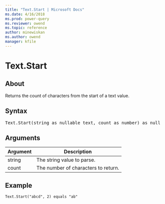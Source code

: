 ```yaml
---
title: "Text.Start | Microsoft Docs"
ms.date: 4/16/2018
ms.prod: power-query
ms.reviewer: owend
ms.topic: reference
author: minewiskan
ms.author: owend
manager: kfile
---
```

# Text.Start

  
## About  
Returns the count of characters from the start of a text value.  
  
## Syntax

<pre>
Text.Start(string as nullable text, count as number) as nullable text  
</pre>
  
## Arguments  
  
|Argument|Description|  
|------------|---------------|  
|string|The string value to parse.|  
|count|The number of characters to return.|  
  
## Example  
  
```powerquery-m
Text.Start("abcd", 2) equals "ab"  
```  

